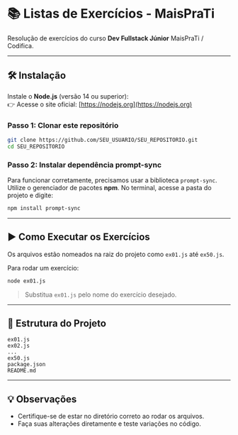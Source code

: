 # 📚 Listas de Exercícios - MaisPraTi

Resolução de exercícios do curso **Dev Fullstack Júnior** MaisPraTi / Codifica.

---

## 🛠️ Instalação

Instale o **Node.js** (versão 14 ou superior):  
👉 Acesse o site oficial: [https://nodejs.org](https://nodejs.org)

### Passo 1: Clonar este repositório

```bash
git clone https://github.com/SEU_USUARIO/SEU_REPOSITORIO.git
cd SEU_REPOSITORIO
```

### Passo 2: Instalar dependência prompt-sync

Para funcionar corretamente, precisamos usar a biblioteca `prompt-sync`.  
Utilize o gerenciador de pacotes **npm**. No terminal, acesse a pasta do projeto e digite:

```bash
npm install prompt-sync
```

---

## ▶️ Como Executar os Exercícios

Os arquivos estão nomeados na raiz do projeto como `ex01.js` até `ex50.js`.

Para rodar um exercício:

```bash
node ex01.js
```

> Substitua `ex01.js` pelo nome do exercício desejado.

---

## 📁 Estrutura do Projeto

```
ex01.js
ex02.js
...
ex50.js
package.json
README.md
```

---

## 💡 Observações

- Certifique-se de estar no diretório correto ao rodar os arquivos.
- Faça suas alterações diretamente e teste variações no código.
